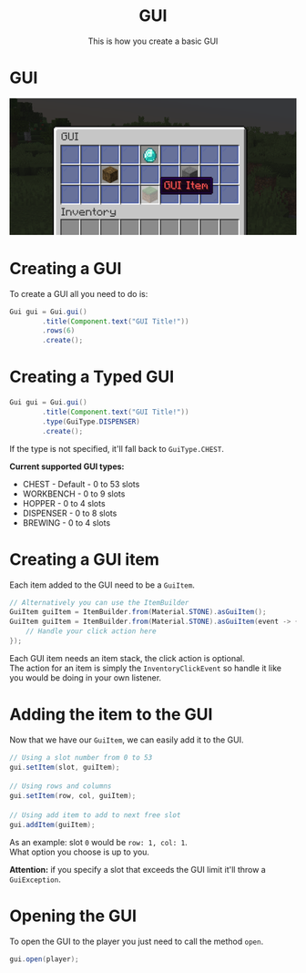 <center><h1>GUI</h1></center>
<center>
<p>This is how you create a basic GUI</p>
</center>

# GUI

![](./assets/screenshot_8.png)


# Creating a GUI

To create a GUI all you need to do is:

```java
Gui gui = Gui.gui()
        .title(Component.text("GUI Title!"))
        .rows(6)
        .create();
```

# Creating a Typed GUI

```java
Gui gui = Gui.gui()
        .title(Component.text("GUI Title!"))
        .type(GuiType.DISPENSER)
        .create();
```

If the type is not specified, it'll fall back to `GuiType.CHEST`.

**Current supported GUI types:**

* CHEST - Default - 0 to 53 slots
* WORKBENCH - 0 to 9 slots
* HOPPER - 0 to 4 slots
* DISPENSER - 0 to 8 slots
* BREWING - 0 to 4 slots

# Creating a GUI item

Each item added to the GUI need to be a `GuiItem`.

```java
// Alternatively you can use the ItemBuilder
GuiItem guiItem = ItemBuilder.from(Material.STONE).asGuiItem();
GuiItem guiItem = ItemBuilder.from(Material.STONE).asGuiItem(event -> {
    // Handle your click action here
});
```

Each GUI item needs an item stack, the click action is optional.  
The action for an item is simply the `InventoryClickEvent` so handle it like you would be doing in your own listener.

# Adding the item to the GUI

Now that we have our `GuiItem`, we can easily add it to the GUI.

```java
// Using a slot number from 0 to 53
gui.setItem(slot, guiItem);

// Using rows and columns
gui.setItem(row, col, guiItem);

// Using add item to add to next free slot
gui.addItem(guiItem);
```
As an example: slot `0` would be `row: 1, col: 1`.  
What option you choose is up to you.

**Attention:** if you specify a slot that exceeds the GUI limit it'll throw a `GuiException`.

# Opening the GUI

To open the GUI to the player you just need to call the method `open`.

```java
gui.open(player);
```
